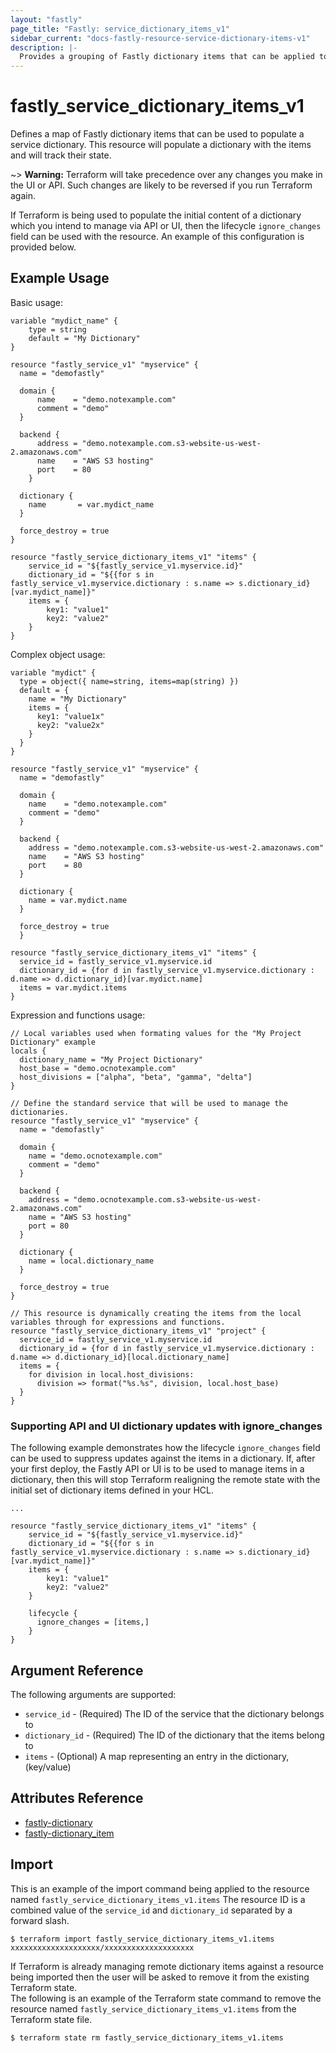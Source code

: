 ```yaml
---
layout: "fastly"
page_title: "Fastly: service_dictionary_items_v1"
sidebar_current: "docs-fastly-resource-service-dictionary-items-v1"
description: |-
  Provides a grouping of Fastly dictionary items that can be applied to a service. 
---
```


# fastly_service_dictionary_items_v1

Defines a map of Fastly dictionary items that can be used to populate a service dictionary.  This resource will populate a dictionary with the items and will track their state.


~> **Warning:** Terraform will take precedence over any changes you make in the UI or API. Such changes are likely to be reversed if you run Terraform again.  

If Terraform is being used to populate the initial content of a dictionary which you intend to manage via API or UI, then the lifecycle `ignore_changes` field can be used with the resource.  An example of this configuration is provided below.    


## Example Usage

Basic usage:

```hcl
variable "mydict_name" {
	type = string
	default = "My Dictionary"
}

resource "fastly_service_v1" "myservice" {
  name = "demofastly"

  domain {
      name    = "demo.notexample.com"
      comment = "demo"
  }

  backend {
      address = "demo.notexample.com.s3-website-us-west-2.amazonaws.com"
      name    = "AWS S3 hosting"
      port    = 80
    }

  dictionary {
	name       = var.mydict_name
  }

  force_destroy = true
}

resource "fastly_service_dictionary_items_v1" "items" {
    service_id = "${fastly_service_v1.myservice.id}"
    dictionary_id = "${{for s in fastly_service_v1.myservice.dictionary : s.name => s.dictionary_id}[var.mydict_name]}"
    items = {
        key1: "value1"
        key2: "value2"
    }
}
```

Complex object usage:

```hcl
variable "mydict" {
  type = object({ name=string, items=map(string) })
  default = {
    name = "My Dictionary"
    items = {
      key1: "value1x"
      key2: "value2x"
    }
  }
}

resource "fastly_service_v1" "myservice" {
  name = "demofastly"

  domain {
    name    = "demo.notexample.com"
    comment = "demo"
  }

  backend {
    address = "demo.notexample.com.s3-website-us-west-2.amazonaws.com"
    name    = "AWS S3 hosting"
    port    = 80
  }

  dictionary {
    name = var.mydict.name
  }

  force_destroy = true
  }

resource "fastly_service_dictionary_items_v1" "items" {
  service_id = fastly_service_v1.myservice.id
  dictionary_id = {for d in fastly_service_v1.myservice.dictionary : d.name => d.dictionary_id}[var.mydict.name]
  items = var.mydict.items
}
```

Expression and functions usage:

```hcl
// Local variables used when formating values for the "My Project Dictionary" example
locals {
  dictionary_name = "My Project Dictionary"
  host_base = "demo.ocnotexample.com"
  host_divisions = ["alpha", "beta", "gamma", "delta"]
}

// Define the standard service that will be used to manage the dictionaries.
resource "fastly_service_v1" "myservice" {
  name = "demofastly"

  domain {
    name = "demo.ocnotexample.com"
    comment = "demo"
  }

  backend {
    address = "demo.ocnotexample.com.s3-website-us-west-2.amazonaws.com"
    name = "AWS S3 hosting"
    port = 80
  }

  dictionary {
    name = local.dictionary_name
  }

  force_destroy = true
}

// This resource is dynamically creating the items from the local variables through for expressions and functions.
resource "fastly_service_dictionary_items_v1" "project" {
  service_id = fastly_service_v1.myservice.id
  dictionary_id = {for d in fastly_service_v1.myservice.dictionary : d.name => d.dictionary_id}[local.dictionary_name]
  items = {
    for division in local.host_divisions:
      division => format("%s.%s", division, local.host_base)
  }
}
```

### Supporting API and UI dictionary updates with ignore_changes

The following example demonstrates how the lifecycle `ignore_changes` field can be used to suppress updates against the 
items in a dictionary.  If, after your first deploy, the Fastly API or UI is to be used to manage items in a dictionary, then this will stop Terraform realigning the remote state with the initial set of dictionary items defined in your HCL.

```hcl
...

resource "fastly_service_dictionary_items_v1" "items" {
    service_id = "${fastly_service_v1.myservice.id}"
    dictionary_id = "${{for s in fastly_service_v1.myservice.dictionary : s.name => s.dictionary_id}[var.mydict_name]}"
    items = {
        key1: "value1"
        key2: "value2"
    }
    
    lifecycle {
      ignore_changes = [items,]
    }
}
```


## Argument Reference

The following arguments are supported:

* `service_id` - (Required) The ID of the service that the dictionary belongs to
* `dictionary_id` - (Required) The ID of the dictionary that the items belong to
* `items` - (Optional) A map representing an entry in the dictionary, (key/value)


## Attributes Reference

* [fastly-dictionary](https://developer.fastly.com/reference/api/dictionaries/dictionary/)
* [fastly-dictionary_item](https://developer.fastly.com/reference/api/dictionaries/dictionary-item/)

## Import

This is an example of the import command being applied to the resource named `fastly_service_dictionary_items_v1.items`
The resource ID is a combined value of the `service_id` and `dictionary_id` separated by a forward slash.

```
$ terraform import fastly_service_dictionary_items_v1.items xxxxxxxxxxxxxxxxxxxx/xxxxxxxxxxxxxxxxxxxx
```

If Terraform is already managing remote dictionary items against a resource being imported then the user will be asked to remove it from the existing Terraform state.  
The following is an example of the Terraform state command to remove the resource named `fastly_service_dictionary_items_v1.items` from the Terraform state file.

```
$ terraform state rm fastly_service_dictionary_items_v1.items
```

